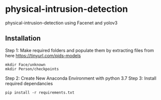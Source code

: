 # **physical-intrusion-detection**

physical-intrusion-detection using Facenet and yolov3

## Installation

Step 1: Make required folders and populate them by extracting files from here
https://tinyurl.com/pids-models

```
mkdir Face/unknown
mkdir Person/checkpoints
```

Step 2: Create New Anaconda Environment with python 3.7
Step 3: Install required dependancies

```
pip install -r requirements.txt
```

